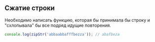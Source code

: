 ## Сжатие строки

Необходимо написать функцию, которая бы принимала бы строку и "схлопывала" бы все подряд идущие повторения.

```js
console.log(zipStr('abbaabbafffbezza')); // abafbeza
```